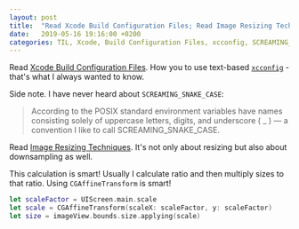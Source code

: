```yaml
---
layout: post
title:  "Read Xcode Build Configuration Files; Read Image Resizing Techniques"
date:   2019-05-16 19:16:00 +0200
categories: TIL, Xcode, Build Configuration Files, xcconfig, SCREAMING_SNAKE_CASE, CGAffineTransform
---
```

Read [Xcode Build Configuration Files](https://nshipster.com/xcconfig/). How you to use text-based [`xcconfig`](https://help.apple.com/xcode/mac/8.3/#/dev745c5c974) - that's what I always wanted to know.

Side note. I have never heard about `SCREAMING_SNAKE_CASE`:

> According to the POSIX standard environment variables have names consisting solely of uppercase letters, digits, and underscore ( _ ) — a convention I like to call SCREAMING_SNAKE_CASE.

Read [Image Resizing Techniques](https://nshipster.com/image-resizing/). It's not only about resizing but also about downsampling as well.

This calculation is smart! Usually I calculate ratio and then multiply sizes to that ratio. Using `CGAffineTransform` is smart!

```swift
let scaleFactor = UIScreen.main.scale
let scale = CGAffineTransform(scaleX: scaleFactor, y: scaleFactor)
let size = imageView.bounds.size.applying(scale)
